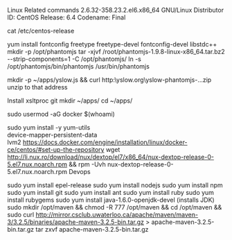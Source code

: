 Linux Related commands
	2.6.32-358.23.2.el6.x86_64 GNU/Linux
Distributor ID: CentOS
Release:        6.4
Codename:       Final

cat /etc/centos-release

yum install fontconfig freetype freetype-devel fontconfig-devel libstdc++
mkdir -p /opt/phantomjs
tar -xjvf /root/phantomjs-1.9.8-linux-x86_64.tar.bz2 --strip-components=1 -C /opt/phantomjs/
ln -s /opt/phantomjs/bin/phantomjs /usr/bin/phantomjs

mkdir -p ~/apps/yslow.js  && curl http:\\yslow.org\yslow-phantomjs-...zip
unzip to that address

Install xsltproc git
mkdir ~/apps/
cd ~/apps/


sudo usermod -aG docker $(whoami)

sudo yum install -y yum-utils \
  device-mapper-persistent-data \
  lvm2
  https://docs.docker.com/engine/installation/linux/docker-ce/centos/#set-up-the-repository
wget http://li.nux.ro/download/nux/dextop/el7/x86_64/nux-dextop-release-0-5.el7.nux.noarch.rpm && rpm -Uvh nux-dextop-release-0-5.el7.nux.noarch.rpm
Devops


sudo yum install epel-release 
sudo yum install nodejs
sudo yum install npm
sudo yum install git
sudo yum install ant
sudo yum install ruby
sudo yum install rubygems
sudo yum install java-1.6.0-openjdk-devel (installs JDK)
sudo mkdir /opt/maven && chmod -R 777 /opt/maven && cd /opt/maven && sudo curl http://mirror.csclub.uwaterloo.ca/apache/maven/maven-3/3.2.5/binaries/apache-maven-3.2.5-bin.tar.gz > apache-maven-3.2.5-bin.tar.gz
tar zxvf apache-maven-3.2.5-bin.tar.gz